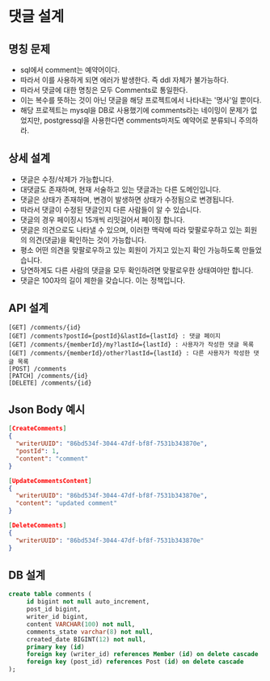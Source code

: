 # 댓글 설계

## 명칭 문제
* sql에서 comment는 예약어이다.
* 따라서 이를 사용하게 되면 에러가 발생한다. 즉 ddl 자체가 불가능하다.
* 따라서 댓글에 대한 명칭은 모두 Comments로 통일한다.
* 이는 복수를 뜻하는 것이 아닌 댓글을 해당 프로젝트에서 나타내는 '명사'일 뿐이다.
* 해당 프로젝트는 mysql을 DB로 사용했기에 comments라는 네이밍이 문제가 없었지만, postgressql을 사용한다면 comments마저도 예약어로 분류되니 주의하라.

## 상세 설계
* 댓글은 수정/삭제가 가능합니다.
* 대댓글도 존재하며, 현재 서술하고 있는 댓글과는 다른 도메인입니다.
* 댓글은 상태가 존재하며, 변경이 발생하면 상태가 수정됨으로 변경됩니다.
* 따라서 댓글이 수정된 댓글인지 다른 사람들이 알 수 있습니다.
* 댓글의 경우 페이징시 15개씩 리밋걸어서 페이징 합니다.
* 댓글은 의견으로도 나타낼 수 있으며, 이러한 맥락에 따라 맞팔로우하고 있는 회원의 의견(댓글)을 확인하는 것이 가능합니다.
* 평소 어떤 의견을 맞팔로우하고 있는 회원이 가지고 있는지 확인 가능하도록 만들었습니다.
* 당연하게도 다른 사람의 댓글을 모두 확인하려면 맞팔로우한 상태여야만 합니다.
* 댓글은 100자의 길이 제한을 갖습니다. 이는 정책입니다.

## API 설계
```
[GET] /comments/{id}
[GET] /comments?postId={postId}&lastId={lastId} : 댓글 페이지
[GET] /comments/{memberId}/my?lastId={lastId} : 사용자가 작성한 댓글 목록
[GET] /comments/{memberId}/other?lastId={lastId} : 다른 사용자가 작성한 댓글 목록
[POST] /comments
[PATCH] /comments/{id}
[DELETE] /comments/{id}
```

## Json Body 예시
```json
[CreateComments]
{
  "writerUUID": "86bd534f-3044-47df-bf8f-7531b343870e",
  "postId": 1,
  "content": "comment"
}

[UpdateCommentsContent]
{
  "writerUUID": "86bd534f-3044-47df-bf8f-7531b343870e",
  "content": "updated comment"
}

[DeleteComments]
{
  "writerUUID": "86bd534f-3044-47df-bf8f-7531b343870e"
}
```

## DB 설계
```sql
create table comments (
     id bigint not null auto_increment,
     post_id bigint,
     writer_id bigint,
     content VARCHAR(100) not null,
     comments_state varchar(8) not null,
     created_date BIGINT(12) not null,
     primary key (id)
     foreign key (writer_id) references Member (id) on delete cascade
     foreign key (post_id) references Post (id) on delete cascade
);
```
